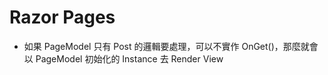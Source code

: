 # Razor Pages

- 如果 PageModel 只有 Post 的邏輯要處理，可以不實作 OnGet()，那麼就會以 PageModel 初始化的 Instance 去 Render View